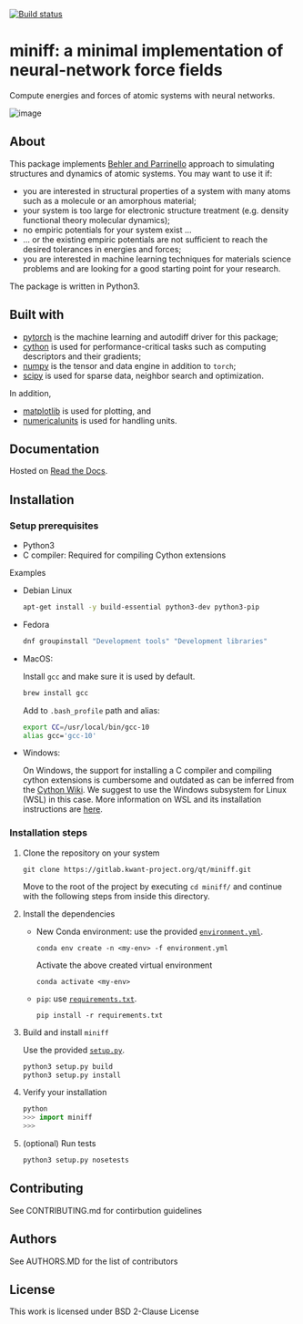 [![Build status](https://gitlab.kwant-project.org/pulkin/miniff/badges/master/pipeline.svg)](https://gitlab.kwant-project.org/pulkin/miniff/pipelines)

miniff: a minimal implementation of neural-network force fields
===============================================================

Compute energies and forces of atomic systems with neural networks.

![image](images/atomic-structure.svg)

About
-----

This package implements [Behler and Parrinello](https://doi.org/10.1103/PhysRevLett.98.146401) approach to simulating
structures and dynamics of atomic systems. You may want to use it if:

- you are interested in structural properties of a system with many atoms such as a molecule or an amorphous material;
- your system is too large for electronic structure treatment (e.g. density functional theory molecular dynamics);
- no empiric potentials for your system exist ...
- ... or the existing empiric potentials are not sufficient to reach the desired tolerances in energies and forces;
- you are interested in machine learning techniques for materials science problems and are looking for a good starting point for your research.

The package is written in Python3.

Built with
----------

- [pytorch](https://pytorch.org/) is the machine learning and autodiff driver for this package;
- [cython](https://cython.org/) is used for performance-critical tasks such as computing descriptors and their
  gradients;
- [numpy](https://numpy.org) is the tensor and data engine in addition to `torch`;
- [scipy](https://www.scipy.org/) is used for sparse data, neighbor search and optimization.

In addition,

- [matplotlib](https://matplotlib.org) is used for plotting, and
- [numericalunits](https://github.com/sbyrnes321/numericalunits) is used for handling units.


Documentation
-------------

Hosted on [Read the Docs](https://miniff.readthedocs.io/en/latest/).

Installation
------------

### Setup prerequisites

* Python3
* C compiler: Required for compiling Cython extensions

Examples 

- Debian Linux
  ```bash
  apt-get install -y build-essential python3-dev python3-pip
  ```
- Fedora
  ```bash
  dnf groupinstall "Development tools" "Development libraries"
  ```
- MacOS:

  Install `gcc` and make sure it is used by default.
  ```bash
  brew install gcc
  ```
  Add to `.bash_profile` path and alias:
  ```bash
  export CC=/usr/local/bin/gcc-10
  alias gcc='gcc-10'
  ```
- Windows:

  On Windows, the support for installing a C compiler and compiling cython extensions is cumbersome and outdated
  as can be inferred from the [Cython Wiki](https://github.com/cython/cython/wiki/CythonExtensionsOnWindows).
  We suggest to use the Windows subsystem for Linux (WSL) in this case.
  More information on WSL and its installation instructions are [here](https://docs.microsoft.com/en-us/windows/wsl/install-win10).


### Installation steps

1. Clone the repository on your system
   ```
   git clone https://gitlab.kwant-project.org/qt/miniff.git
   ```
   Move to the root of the project by executing `cd miniff/` and continue with the following steps from inside this directory.

2. Install the dependencies

   * New Conda environment: use the provided [`environment.yml`](environment.yml).
     ```
     conda env create -n <my-env> -f environment.yml
     ```
     Activate the above created virtual environment 
     ```
     conda activate <my-env>
     ```

   * `pip`: use [`requirements.txt`](requirements.txt).
     ```
     pip install -r requirements.txt
     ```

3. Build and install `miniff`

   Use the provided [`setup.py`](setup.py).
   
   ```bash
   python3 setup.py build
   python3 setup.py install
   ```

4. Verify your installation

   ```python
   python
   >>> import miniff
   >>>
   ```

5. (optional) Run tests

   ```bash
   python3 setup.py nosetests
   ```

Contributing
------------

See CONTRIBUTING.md for contirbution guidelines

Authors
-------

See AUTHORS.MD for the list of contributors

License
-------

This work is licensed under BSD 2-Clause License
